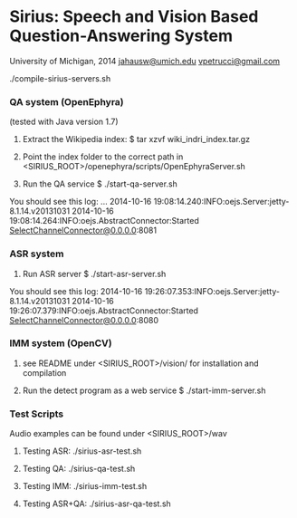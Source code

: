 # Sirius: Speech and Vision Based Question-Answering System


University of Michigan, 2014
jahausw@umich.edu
vpetrucci@gmail.com

./compile-sirius-servers.sh

### QA system (OpenEphyra)

(tested with Java version 1.7)

1) Extract the Wikipedia index:
$ tar xzvf wiki_indri_index.tar.gz

2) Point the index folder to the correct path in <SIRIUS_ROOT>/openephyra/scripts/OpenEphyraServer.sh

3) Run the QA service
$ ./start-qa-server.sh

You should see this log:
...
2014-10-16 19:08:14.240:INFO:oejs.Server:jetty-8.1.14.v20131031
2014-10-16 19:08:14.264:INFO:oejs.AbstractConnector:Started SelectChannelConnector@0.0.0.0:8081


### ASR system

1) Run ASR server
$ ./start-asr-server.sh

You should see this log:
2014-10-16 19:26:07.353:INFO:oejs.Server:jetty-8.1.14.v20131031
2014-10-16 19:26:07.379:INFO:oejs.AbstractConnector:Started SelectChannelConnector@0.0.0.0:8080


### IMM system (OpenCV)

1) see README under <SIRIUS_ROOT>/vision/ for installation and compilation

2) Run the detect program as a web service
$ ./start-imm-server.sh

### Test Scripts

Audio examples can be found under <SIRIUS_ROOT>/wav

1) Testing ASR: ./sirius-asr-test.sh

2) Testing QA: ./sirius-qa-test.sh

3) Testing IMM: ./sirius-imm-test.sh

4) Testing ASR+QA: ./sirius-asr-qa-test.sh

